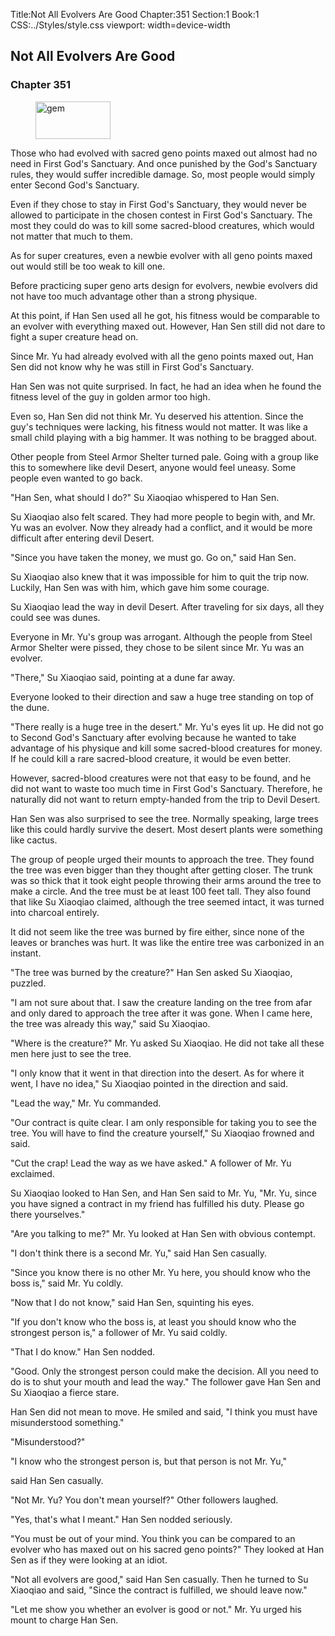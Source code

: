 Title:Not All Evolvers Are Good 
Chapter:351 
Section:1 
Book:1 
CSS:../Styles/style.css 
viewport: width=device-width
  
## Not All Evolvers Are Good
### Chapter 351
  
<figure>
	<img src="../Images/gem.gif" alt="gem" id="gem" width="120" height="60" />
</figure>
  

  
Those who had evolved with sacred geno points maxed out almost had no need in First God's Sanctuary. And once punished by the God's Sanctuary rules, they would suffer incredible damage. So, most people would simply enter Second God's Sanctuary.

Even if they chose to stay in First God's Sanctuary, they would never be allowed to participate in the chosen contest in First God's Sanctuary. The most they could do was to kill some sacred-blood creatures, which would not matter that much to them.

As for super creatures, even a newbie evolver with all geno points maxed out would still be too weak to kill one.

Before practicing super geno arts design for evolvers, newbie evolvers did not have too much advantage other than a strong physique.

At this point, if Han Sen used all he got, his fitness would be comparable to an evolver with everything maxed out. However, Han Sen still did not dare to fight a super creature head on.

Since Mr. Yu had already evolved with all the geno points maxed out, Han Sen did not know why he was still in First God's Sanctuary.

Han Sen was not quite surprised. In fact, he had an idea when he found the fitness level of the guy in golden armor too high.

Even so, Han Sen did not think Mr. Yu deserved his attention. Since the guy's techniques were lacking, his fitness would not matter. It was like a small child playing with a big hammer. It was nothing to be bragged about.

Other people from Steel Armor Shelter turned pale. Going with a group like this to somewhere like devil Desert, anyone would feel uneasy. Some people even wanted to go back.

"Han Sen, what should I do?" Su Xiaoqiao whispered to Han Sen.

Su Xiaoqiao also felt scared. They had more people to begin with, and Mr. Yu was an evolver. Now they already had a conflict, and it would be more difficult after entering devil Desert.

"Since you have taken the money, we must go. Go on," said Han Sen.

Su Xiaoqiao also knew that it was impossible for him to quit the trip now. Luckily, Han Sen was with him, which gave him some courage.

Su Xiaoqiao lead the way in devil Desert. After traveling for six days, all they could see was dunes.

Everyone in Mr. Yu's group was arrogant. Although the people from Steel Armor Shelter were pissed, they chose to be silent since Mr. Yu was an evolver.

"There," Su Xiaoqiao said, pointing at a dune far away.

Everyone looked to their direction and saw a huge tree standing on top of the dune.

"There really is a huge tree in the desert." Mr. Yu's eyes lit up. He did not go to Second God's Sanctuary after evolving because he wanted to take advantage of his physique and kill some sacred-blood creatures for money. If he could kill a rare sacred-blood creature, it would be even better.

However, sacred-blood creatures were not that easy to be found, and he did not want to waste too much time in First God's Sanctuary. Therefore, he naturally did not want to return empty-handed from the trip to Devil Desert.

Han Sen was also surprised to see the tree. Normally speaking, large trees like this could hardly survive the desert. Most desert plants were something like cactus.

The group of people urged their mounts to approach the tree. They found the tree was even bigger than they thought after getting closer. The trunk was so thick that it took eight people throwing their arms around the tree to make a circle. And the tree must be at least 100 feet tall. They also found that like Su Xiaoqiao claimed, although the tree seemed intact, it was turned into charcoal entirely.

It did not seem like the tree was burned by fire either, since none of the leaves or branches was hurt. It was like the entire tree was carbonized in an instant.

"The tree was burned by the creature?" Han Sen asked Su Xiaoqiao, puzzled.

"I am not sure about that. I saw the creature landing on the tree from afar and only dared to approach the tree after it was gone. When I came here, the tree was already this way," said Su Xiaoqiao.

"Where is the creature?" Mr. Yu asked Su Xiaoqiao. He did not take all these men here just to see the tree.

"I only know that it went in that direction into the desert. As for where it went, I have no idea," Su Xiaoqiao pointed in the direction and said.

"Lead the way," Mr. Yu commanded.

"Our contract is quite clear. I am only responsible for taking you to see the tree. You will have to find the creature yourself," Su Xiaoqiao frowned and said.

"Cut the crap! Lead the way as we have asked." A follower of Mr. Yu exclaimed.

Su Xiaoqiao looked to Han Sen, and Han Sen said to Mr. Yu, "Mr. Yu, since you have signed a contract in my friend has fulfilled his duty. Please go there yourselves."

"Are you talking to me?" Mr. Yu looked at Han Sen with obvious contempt.

"I don't think there is a second Mr. Yu," said Han Sen casually.

"Since you know there is no other Mr. Yu here, you should know who the boss is," said Mr. Yu coldly.

"Now that I do not know," said Han Sen, squinting his eyes.

"If you don't know who the boss is, at least you should know who the strongest person is," a follower of Mr. Yu said coldly.

"That I do know." Han Sen nodded.

"Good. Only the strongest person could make the decision. All you need to do is to shut your mouth and lead the way." The follower gave Han Sen and Su Xiaoqiao a fierce stare.

Han Sen did not mean to move. He smiled and said, "I think you must have misunderstood something."

"Misunderstood?"

"I know who the strongest person is, but that person is not Mr. Yu,"

said Han Sen casually.

"Not Mr. Yu? You don't mean yourself?" Other followers laughed.

"Yes, that's what I meant." Han Sen nodded seriously.

"You must be out of your mind. You think you can be compared to an evolver who has maxed out on his sacred geno points?" They looked at Han Sen as if they were looking at an idiot.

"Not all evolvers are good," said Han Sen casually. Then he turned to Su Xiaoqiao and said, "Since the contract is fulfilled, we should leave now."

"Let me show you whether an evolver is good or not." Mr. Yu urged his mount to charge Han Sen.